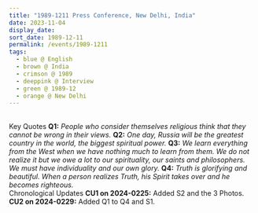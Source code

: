 ```yaml
---
title: "1989-1211 Press Conference, New Delhi, India"
date: 2023-11-04
display_date: 
sort_date: 1989-12-11
permalink: /events/1989-1211
tags:
  - blue @ English
  - brown @ India
  - crimson @ 1989
  - deeppink @ Interview
  - green @ 1989-12
  - orange @ New Delhi
---
```


<br>

<wave-list>
  <list-title color="DarkSeaGreen" width="55">Key Quotes</list-title>
  <list-item color="BlanchedAlmond" width="280"><b>Q1:</b> <i>People who consider themselves religious think that they cannot be wrong in their views.</i></list-item>
  <list-item color="Lavender" width="280"><b>Q2:</b> <i>One day, Russia will be the greatest country in the world, the biggest spiritual power.</i></list-item>
  <list-item color="BlanchedAlmond" width="280"><b>Q3:</b> <i>We learn everything from the West when we have nothing much to learn from them. We do not realize it but we owe a lot to our spirituality, our saints and philosophers. We must have individuality and our own glory.</i></list-item>
  <list-item color="Lavender" width="280"><b>Q4:</b> <i>Truth is glorifying and beautiful. When a person realizes Truth, his Spirit takes over and he becomes righteous.</i></list-item>
</wave-list>

<br>


<wave-list>
  <list-title color="DarkSeaGreen" width="110">Chronological Updates</list-title>
  <list-item color="BlanchedAlmond" width="280"><b>CU1 on 2024-0225:</b> Added S2 and the 3 Photos.</list-item>
  <list-item color="Lavender" width="280"><b>CU2 on 2024-0229:</b> Added Q1 to Q4 and S1.</list-item>  
</wave-list